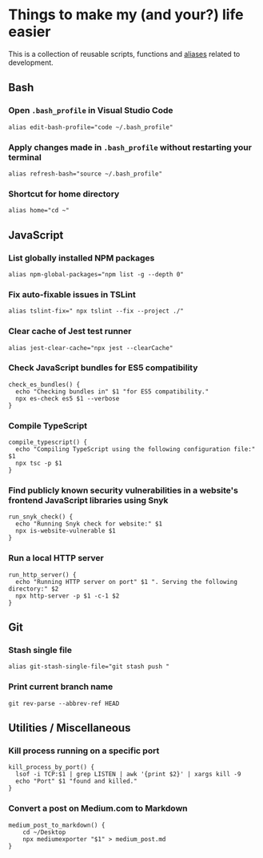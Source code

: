 # Things to make my (and your?) life easier

This is a collection of reusable scripts, functions and [aliases](https://en.wikipedia.org/wiki/Alias_(Mac_OS)) related to development.

## Bash

### Open `.bash_profile` in Visual Studio Code
```
alias edit-bash-profile="code ~/.bash_profile"
```

### Apply changes made in `.bash_profile` without restarting your terminal
```
alias refresh-bash="source ~/.bash_profile"
```

### Shortcut for home directory

```
alias home="cd ~"
```

## JavaScript

### List globally installed NPM packages

```
alias npm-global-packages="npm list -g --depth 0"
```

### Fix auto-fixable issues in TSLint

```
alias tslint-fix=" npx tslint --fix --project ./"
```

### Clear cache of Jest test runner

```
alias jest-clear-cache="npx jest --clearCache"
```

### Check JavaScript bundles for ES5 compatibility

```
check_es_bundles() {
  echo "Checking bundles in" $1 "for ES5 compatibility."
  npx es-check es5 $1 --verbose
}
```

### Compile TypeScript

```
compile_typescript() {
  echo "Compiling TypeScript using the following configuration file:" $1
  npx tsc -p $1
}
```

### Find publicly known security vulnerabilities in a website's frontend JavaScript libraries using Snyk

```
run_snyk_check() {
  echo "Running Snyk check for website:" $1
  npx is-website-vulnerable $1
}
```

### Run a local HTTP server

```
run_http_server() {
  echo "Running HTTP server on port" $1 ". Serving the following directory:" $2
  npx http-server -p $1 -c-1 $2
}
```

## Git

### Stash single file

```
alias git-stash-single-file="git stash push "
```

### Print current branch name

```
git rev-parse --abbrev-ref HEAD
```

## Utilities / Miscellaneous

### Kill process running on a specific port

```
kill_process_by_port() {
  lsof -i TCP:$1 | grep LISTEN | awk '{print $2}' | xargs kill -9
  echo "Port" $1 "found and killed."
}
```

### Convert a post on Medium.com to Markdown

```
medium_post_to_markdown() {
    cd ~/Desktop
    npx mediumexporter "$1" > medium_post.md
}
```
